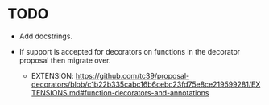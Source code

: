 # TODO

- Add docstrings.

- If support is accepted for decorators on functions in the decorator proposal then migrate over.

  - EXTENSION: https://github.com/tc39/proposal-decorators/blob/c1b22b335cabc16b6cebc23fd75e8ce219599281/EXTENSIONS.md#function-decorators-and-annotations
